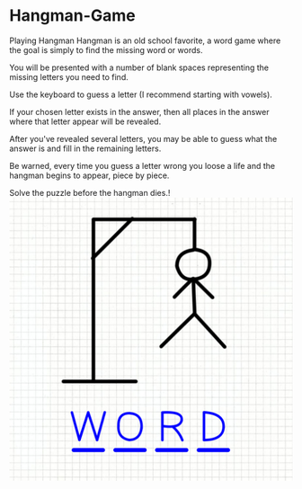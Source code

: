 # Hangman-Game

Playing Hangman
Hangman is an old school favorite, a word game where the goal is simply to find the missing word or words.

You will be presented with a number of blank spaces representing the missing letters you need to find.

Use the keyboard to guess a letter (I recommend starting with vowels).

If your chosen letter exists in the answer, then all places in the answer where that letter appear will be revealed.

After you've revealed several letters, you may be able to guess what the answer is and fill in the remaining letters.

Be warned, every time you guess a letter wrong you loose a life and the hangman begins to appear, piece by piece.

Solve the puzzle before the hangman dies.!
![unnamed](unnamed.png?raw=true "Title")
